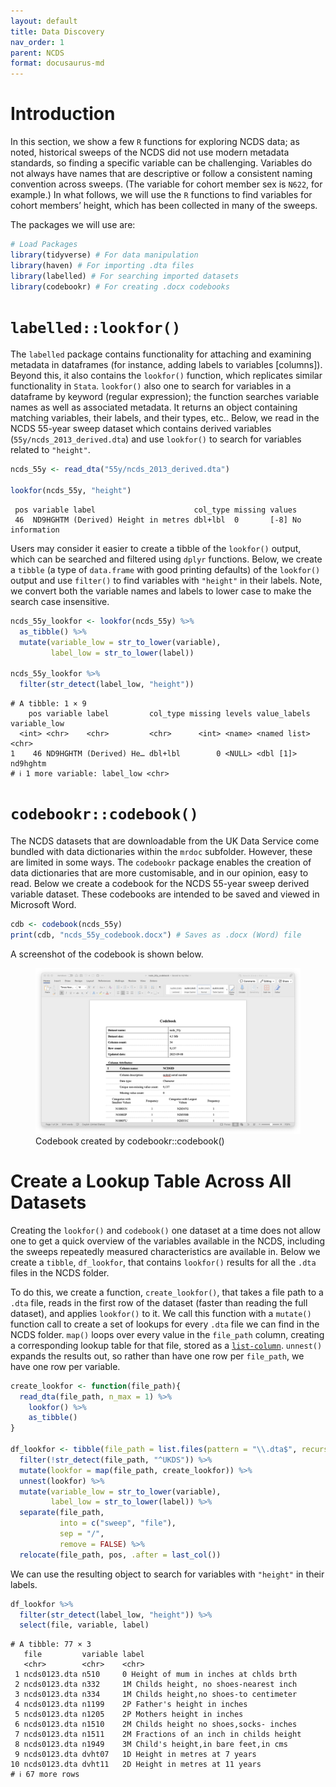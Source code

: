```yaml
---
layout: default
title: Data Discovery
nav_order: 1
parent: NCDS
format: docusaurus-md
---
```





# Introduction

In this section, we show a few `R` functions for exploring NCDS data; as
noted, historical sweeps of the NCDS did not use modern metadata
standards, so finding a specific variable can be challenging. Variables
do not always have names that are descriptive or follow a consistent
naming convention across sweeps. (The variable for cohort member sex is
`N622`, for example.) In what follows, we will use the `R` functions to
find variables for cohort members’ height, which has been collected in
many of the sweeps.

The packages we will use are:

```r
# Load Packages
library(tidyverse) # For data manipulation
library(haven) # For importing .dta files
library(labelled) # For searching imported datasets
library(codebookr) # For creating .docx codebooks
```

# `labelled::lookfor()`

The `labelled` package contains functionality for attaching and
examining metadata in dataframes (for instance, adding labels to
variables \[columns\]). Beyond this, it also contains the `lookfor()`
function, which replicates similar functionality in `Stata`. `lookfor()`
also one to search for variables in a dataframe by keyword (regular
expression); the function searches variable names as well as associated
metadata. It returns an object containing matching variables, their
labels, and their types, etc.. Below, we read in the NCDS 55-year sweep
dataset which contains derived variables (`55y/ncds_2013_derived.dta`)
and use `lookfor()` to search for variables related to `"height"`.

```r
ncds_55y <- read_dta("55y/ncds_2013_derived.dta")

lookfor(ncds_55y, "height")
```

``` text
 pos variable label                      col_type missing values             
 46  ND9HGHTM (Derived) Height in metres dbl+lbl  0       [-8] No information
```

Users may consider it easier to create a tibble of the `lookfor()`
output, which can be searched and filtered using `dplyr` functions.
Below, we create a `tibble` (a type of `data.frame` with good printing
defaults) of the `lookfor()` output and use `filter()` to find variables
with `"height"` in their labels. Note, we convert both the variable
names and labels to lower case to make the search case insensitive.

```r
ncds_55y_lookfor <- lookfor(ncds_55y) %>%
  as_tibble() %>%
  mutate(variable_low = str_to_lower(variable),
         label_low = str_to_lower(label))

ncds_55y_lookfor %>%
  filter(str_detect(label_low, "height"))
```

``` text
# A tibble: 1 × 9
    pos variable label         col_type missing levels value_labels variable_low
  <int> <chr>    <chr>         <chr>      <int> <name> <named list> <chr>       
1    46 ND9HGHTM (Derived) He… dbl+lbl        0 <NULL> <dbl [1]>    nd9hghtm    
# ℹ 1 more variable: label_low <chr>
```

# `codebookr::codebook()`

The NCDS datasets that are downloadable from the UK Data Service come
bundled with data dictionaries within the `mrdoc` subfolder. However,
these are limited in some ways. The `codebookr` package enables the
creation of data dictionaries that are more customisable, and in our
opinion, easy to read. Below we create a codebook for the NCDS 55-year
sweep derived variable dataset. These codebooks are intended to be saved
and viewed in Microsoft Word.

```r
cdb <- codebook(ncds_55y)
print(cdb, "ncds_55y_codebook.docx") # Saves as .docx (Word) file
```

A screenshot of the codebook is shown below.

<figure>
<img src="../images/ncds-data_discovery.png"
alt="Codebook created by codebookr::codebook()" />
<figcaption aria-hidden="true">Codebook created by
codebookr::codebook()</figcaption>
</figure>

# Create a Lookup Table Across All Datasets

Creating the `lookfor()` and `codebook()` one dataset at a time does not
allow one to get a quick overview of the variables available in the
NCDS, including the sweeps repeatedly measured characteristics are
available in. Below we create a `tibble`, `df_lookfor`, that contains
`lookfor()` results for all the `.dta` files in the NCDS folder.

To do this, we create a function, `create_lookfor()`, that takes a file
path to a `.dta` file, reads in the first row of the dataset (faster
than reading the full dataset), and applies `lookfor()` to it. We call
this function with a `mutate()` function call to create a set of lookups
for every `.dta` file we can find in the NCDS folder. `map()` loops over
every value in the `file_path` column, creating a corresponding lookup
table for that file, stored as a
[`list-column`](https://r4ds.hadley.nz/rectangling.html#list-columns).
`unnest()` expands the results out, so rather than have one row per
`file_path`, we have one row per variable.

```r
create_lookfor <- function(file_path){
  read_dta(file_path, n_max = 1) %>%
    lookfor() %>%
    as_tibble()
}

df_lookfor <- tibble(file_path = list.files(pattern = "\\.dta$", recursive = TRUE)) %>%
  filter(!str_detect(file_path, "^UKDS")) %>%
  mutate(lookfor = map(file_path, create_lookfor)) %>%
  unnest(lookfor) %>%
  mutate(variable_low = str_to_lower(variable),
         label_low = str_to_lower(label)) %>%
  separate(file_path, 
           into = c("sweep", "file"), 
           sep = "/", 
           remove = FALSE) %>% 
  relocate(file_path, pos, .after = last_col())
```

We can use the resulting object to search for variables with `"height"`
in their labels.

```r
df_lookfor %>%
  filter(str_detect(label_low, "height")) %>%
  select(file, variable, label)
```

``` text
# A tibble: 77 × 3
   file         variable label                                   
   <chr>        <chr>    <chr>                                   
 1 ncds0123.dta n510     0 Height of mum in inches at chlds brth 
 2 ncds0123.dta n332     1M Childs height, no shoes-nearest inch 
 3 ncds0123.dta n334     1M Childs height,no shoes-to centimeter 
 4 ncds0123.dta n1199    2P Father's height in inches            
 5 ncds0123.dta n1205    2P Mothers height in inches             
 6 ncds0123.dta n1510    2M Childs height no shoes,socks- inches 
 7 ncds0123.dta n1511    2M Fractions of an inch in childs height
 8 ncds0123.dta n1949    3M Child's height,in bare feet,in cms   
 9 ncds0123.dta dvht07   1D Height in metres at 7 years          
10 ncds0123.dta dvht11   2D Height in metres at 11 years         
# ℹ 67 more rows
```
